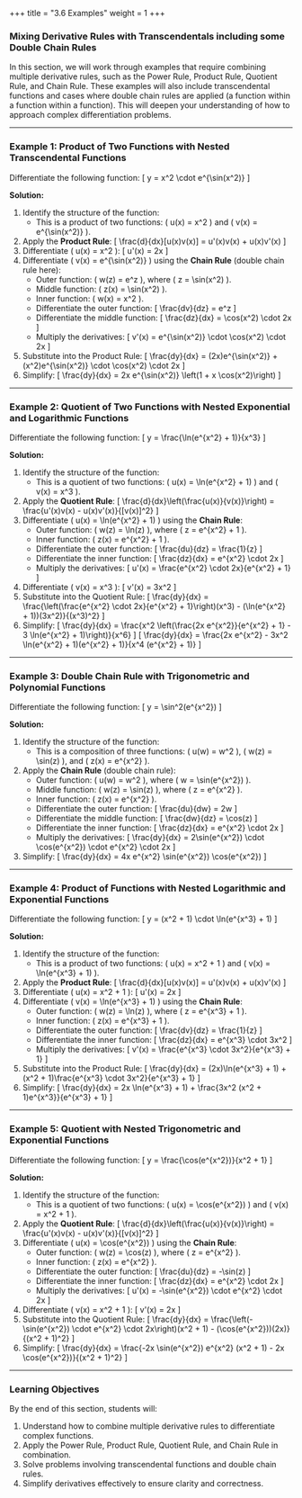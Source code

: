 
+++
title = "3.6 Examples"
weight = 1
+++

### Mixing Derivative Rules with Transcendentals including some Double Chain Rules

In this section, we will work through examples that require combining multiple derivative rules, such as the Power Rule, Product Rule, Quotient Rule, and Chain Rule. These examples will also include transcendental functions and cases where double chain rules are applied (a function within a function within a function). This will deepen your understanding of how to approach complex differentiation problems.

---

### Example 1: Product of Two Functions with Nested Transcendental Functions

Differentiate the following function:
\[
y = x^2 \cdot e^{\sin(x^2)}
\]

**Solution:**
1. Identify the structure of the function:
   - This is a product of two functions: \( u(x) = x^2 \) and \( v(x) = e^{\sin(x^2)} \).
2. Apply the **Product Rule**:
   \[
   \frac{d}{dx}[u(x)v(x)] = u'(x)v(x) + u(x)v'(x)
   \]
3. Differentiate \( u(x) = x^2 \):
   \[
   u'(x) = 2x
   \]
4. Differentiate \( v(x) = e^{\sin(x^2)} \) using the **Chain Rule** (double chain rule here):
   - Outer function: \( w(z) = e^z \), where \( z = \sin(x^2) \).
   - Middle function: \( z(x) = \sin(x^2) \).
   - Inner function: \( w(x) = x^2 \).
   - Differentiate the outer function:
     \[
     \frac{dv}{dz} = e^z
     \]
   - Differentiate the middle function:
     \[
     \frac{dz}{dx} = \cos(x^2) \cdot 2x
     \]
   - Multiply the derivatives:
     \[
     v'(x) = e^{\sin(x^2)} \cdot \cos(x^2) \cdot 2x
     \]
5. Substitute into the Product Rule:
   \[
   \frac{dy}{dx} = (2x)e^{\sin(x^2)} + (x^2)e^{\sin(x^2)} \cdot \cos(x^2) \cdot 2x
   \]
6. Simplify:
   \[
   \frac{dy}{dx} = 2x e^{\sin(x^2)} \left(1 + x \cos(x^2)\right)
   \]

---

### Example 2: Quotient of Two Functions with Nested Exponential and Logarithmic Functions

Differentiate the following function:
\[
y = \frac{\ln(e^{x^2} + 1)}{x^3}
\]

**Solution:**
1. Identify the structure of the function:
   - This is a quotient of two functions: \( u(x) = \ln(e^{x^2} + 1) \) and \( v(x) = x^3 \).
2. Apply the **Quotient Rule**:
   \[
   \frac{d}{dx}\left(\frac{u(x)}{v(x)}\right) = \frac{u'(x)v(x) - u(x)v'(x)}{[v(x)]^2}
   \]
3. Differentiate \( u(x) = \ln(e^{x^2} + 1) \) using the **Chain Rule**:
   - Outer function: \( w(z) = \ln(z) \), where \( z = e^{x^2} + 1 \).
   - Inner function: \( z(x) = e^{x^2} + 1 \).
   - Differentiate the outer function:
     \[
     \frac{du}{dz} = \frac{1}{z}
     \]
   - Differentiate the inner function:
     \[
     \frac{dz}{dx} = e^{x^2} \cdot 2x
     \]
   - Multiply the derivatives:
     \[
     u'(x) = \frac{e^{x^2} \cdot 2x}{e^{x^2} + 1}
     \]
4. Differentiate \( v(x) = x^3 \):
   \[
   v'(x) = 3x^2
   \]
5. Substitute into the Quotient Rule:
   \[
   \frac{dy}{dx} = \frac{\left(\frac{e^{x^2} \cdot 2x}{e^{x^2} + 1}\right)(x^3) - (\ln(e^{x^2} + 1))(3x^2)}{(x^3)^2}
   \]
6. Simplify:
   \[
   \frac{dy}{dx} = \frac{x^2 \left(\frac{2x e^{x^2}}{e^{x^2} + 1} - 3 \ln(e^{x^2} + 1)\right)}{x^6}
   \]
   \[
   \frac{dy}{dx} = \frac{2x e^{x^2} - 3x^2 \ln(e^{x^2} + 1)(e^{x^2} + 1)}{x^4 (e^{x^2} + 1)}
   \]

---

### Example 3: Double Chain Rule with Trigonometric and Polynomial Functions

Differentiate the following function:
\[
y = \sin^2(e^{x^2})
\]

**Solution:**
1. Identify the structure of the function:
   - This is a composition of three functions: \( u(w) = w^2 \), \( w(z) = \sin(z) \), and \( z(x) = e^{x^2} \).
2. Apply the **Chain Rule** (double chain rule):
   - Outer function: \( u(w) = w^2 \), where \( w = \sin(e^{x^2}) \).
   - Middle function: \( w(z) = \sin(z) \), where \( z = e^{x^2} \).
   - Inner function: \( z(x) = e^{x^2} \).
   - Differentiate the outer function:
     \[
     \frac{du}{dw} = 2w
     \]
   - Differentiate the middle function:
     \[
     \frac{dw}{dz} = \cos(z)
     \]
   - Differentiate the inner function:
     \[
     \frac{dz}{dx} = e^{x^2} \cdot 2x
     \]
   - Multiply the derivatives:
     \[
     \frac{dy}{dx} = 2\sin(e^{x^2}) \cdot \cos(e^{x^2}) \cdot e^{x^2} \cdot 2x
     \]
3. Simplify:
   \[
   \frac{dy}{dx} = 4x e^{x^2} \sin(e^{x^2}) \cos(e^{x^2})
   \]

---

### Example 4: Product of Functions with Nested Logarithmic and Exponential Functions

Differentiate the following function:
\[
y = (x^2 + 1) \cdot \ln(e^{x^3} + 1)
\]

**Solution:**
1. Identify the structure of the function:
   - This is a product of two functions: \( u(x) = x^2 + 1 \) and \( v(x) = \ln(e^{x^3} + 1) \).
2. Apply the **Product Rule**:
   \[
   \frac{d}{dx}[u(x)v(x)] = u'(x)v(x) + u(x)v'(x)
   \]
3. Differentiate \( u(x) = x^2 + 1 \):
   \[
   u'(x) = 2x
   \]
4. Differentiate \( v(x) = \ln(e^{x^3} + 1) \) using the **Chain Rule**:
   - Outer function: \( w(z) = \ln(z) \), where \( z = e^{x^3} + 1 \).
   - Inner function: \( z(x) = e^{x^3} + 1 \).
   - Differentiate the outer function:
     \[
     \frac{dv}{dz} = \frac{1}{z}
     \]
   - Differentiate the inner function:
     \[
     \frac{dz}{dx} = e^{x^3} \cdot 3x^2
     \]
   - Multiply the derivatives:
     \[
     v'(x) = \frac{e^{x^3} \cdot 3x^2}{e^{x^3} + 1}
     \]
5. Substitute into the Product Rule:
   \[
   \frac{dy}{dx} = (2x)\ln(e^{x^3} + 1) + (x^2 + 1)\frac{e^{x^3} \cdot 3x^2}{e^{x^3} + 1}
   \]
6. Simplify:
   \[
   \frac{dy}{dx} = 2x \ln(e^{x^3} + 1) + \frac{3x^2 (x^2 + 1)e^{x^3}}{e^{x^3} + 1}
   \]

---

### Example 5: Quotient with Nested Trigonometric and Exponential Functions

Differentiate the following function:
\[
y = \frac{\cos(e^{x^2})}{x^2 + 1}
\]

**Solution:**
1. Identify the structure of the function:
   - This is a quotient of two functions: \( u(x) = \cos(e^{x^2}) \) and \( v(x) = x^2 + 1 \).
2. Apply the **Quotient Rule**:
   \[
   \frac{d}{dx}\left(\frac{u(x)}{v(x)}\right) = \frac{u'(x)v(x) - u(x)v'(x)}{[v(x)]^2}
   \]
3. Differentiate \( u(x) = \cos(e^{x^2}) \) using the **Chain Rule**:
   - Outer function: \( w(z) = \cos(z) \), where \( z = e^{x^2} \).
   - Inner function: \( z(x) = e^{x^2} \).
   - Differentiate the outer function:
     \[
     \frac{du}{dz} = -\sin(z)
     \]
   - Differentiate the inner function:
     \[
     \frac{dz}{dx} = e^{x^2} \cdot 2x
     \]
   - Multiply the derivatives:
     \[
     u'(x) = -\sin(e^{x^2}) \cdot e^{x^2} \cdot 2x
     \]
4. Differentiate \( v(x) = x^2 + 1 \):
   \[
   v'(x) = 2x
   \]
5. Substitute into the Quotient Rule:
   \[
   \frac{dy}{dx} = \frac{\left(-\sin(e^{x^2}) \cdot e^{x^2} \cdot 2x\right)(x^2 + 1) - (\cos(e^{x^2}))(2x)}{(x^2 + 1)^2}
   \]
6. Simplify:
   \[
   \frac{dy}{dx} = \frac{-2x \sin(e^{x^2}) e^{x^2} (x^2 + 1) - 2x \cos(e^{x^2})}{(x^2 + 1)^2}
   \]

---

### Learning Objectives

By the end of this section, students will:
1. Understand how to combine multiple derivative rules to differentiate complex functions.
2. Apply the Power Rule, Product Rule, Quotient Rule, and Chain Rule in combination.
3. Solve problems involving transcendental functions and double chain rules.
4. Simplify derivatives effectively to ensure clarity and correctness.